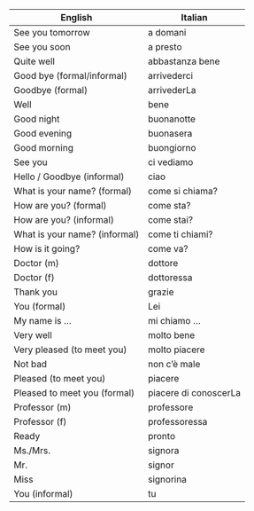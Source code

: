 | English                                | Italian              |
|----------------------------------------|---------------------|
| See you tomorrow                        | a domani           |
| See you soon                            | a presto           |
| Quite well                              | abbastanza bene    |
| Good bye (formal/informal)              | arrivederci        |
| Goodbye (formal)                        | arrivederLa       |
| Well                                    | bene              |
| Good night                              | buonanotte        |
| Good evening                            | buonasera         |
| Good morning                            | buongiorno        |
| See you                                 | ci vediamo        |
| Hello / Goodbye (informal)              | ciao              |
| What is your name? (formal)             | come si chiama?   |
| How are you? (formal)                   | come sta?         |
| How are you? (informal)                 | come stai?        |
| What is your name? (informal)           | come ti chiami?   |
| How is it going?                        | come va?          |
| Doctor (m)                              | dottore           |
| Doctor (f)                              | dottoressa        |
| Thank you                               | grazie            |
| You (formal)                            | Lei               |
| My name is …                            | mi chiamo …       |
| Very well                               | molto bene        |
| Very pleased (to meet you)              | molto piacere     |
| Not bad                                 | non c’è male      |
| Pleased (to meet you)                   | piacere           |
| Pleased to meet you (formal)            | piacere di conoscerLa |
| Professor (m)                           | professore        |
| Professor (f)                           | professoressa     |
| Ready                                   | pronto            |
| Ms./Mrs.                                | signora           |
| Mr.                                     | signor            |
| Miss                                    | signorina         |
| You (informal)                          | tu                |
